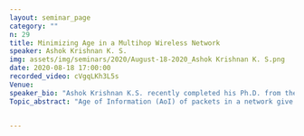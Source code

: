 ```yaml
---
layout: seminar_page
category: ""
n: 29
title: Minimizing Age in a Multihop Wireless Network 
speaker: Ashok Krishnan K. S.
img: assets/img/seminars/2020/August-18-2020_Ashok Krishnan K. S.png
date: 2020-08-18 17:00:00 
recorded_video: cVgqLKh3L5s
Venue: 
speaker_bio: "Ashok Krishnan K.S. recently completed his Ph.D. from the Department of ECE, IISc. His research interests are in the areas of wireless networks, communications and queueing."
Topic_abstract: "Age of Information (AoI) of packets in a network give a sense of the ‘freshness’ of the information. Applications often require packets to be delivered before they age too much. The talk will discuss a scheduling algorithm designed to transmit packets across the network while meeting age requirements of multiple flows, simultaneously. The algorithm uses a packet dropping rule and a slot wise optimization, which can also be implemented in a distributed fashion. It is seen to perform well, and brings the age close to a theoretical lower bound."


---
```


